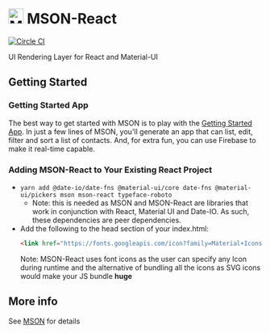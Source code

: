 # <img src="https://raw.githubusercontent.com/redgeoff/mson/master/mson.png" alt="MSON" width="30" height="30" /> MSON-React
[![Circle CI](https://circleci.com/gh/redgeoff/mson-react.svg?style=svg&circle-token=784da4ce47a1008cd384a42ecd6d4756ac62db3d833b07cdda)](https://circleci.com/gh/redgeoff/mson-react)

UI Rendering Layer for React and Material-UI

## Getting Started

### Getting Started App

The best way to get started with MSON is to play with the [Getting Started App](https://github.com/redgeoff/mson-getting-started). In just a few lines of MSON, you'll generate an app that can list, edit, filter and sort a list of contacts. And, for extra fun, you can use Firebase to make it real-time capable.

### Adding MSON-React to Your Existing React Project

  - `yarn add @date-io/date-fns @material-ui/core date-fns @material-ui/pickers mson mson-react typeface-roboto`
    - Note: this is needed as MSON and MSON-React are libraries that work in conjunction with React, Material UI and Date-IO. As such, these dependencies are peer dependencies.
  - Add the following to the head section of your index.html:
    ```html
    <link href="https://fonts.googleapis.com/icon?family=Material+Icons" rel="stylesheet">
    ```
    Note: MSON-React uses font icons as the user can specify any Icon during runtime and the alternative of bundling all the icons as SVG icons would make your JS bundle **huge**

## More info

See [MSON](https://github.com/redgeoff/mson) for details
